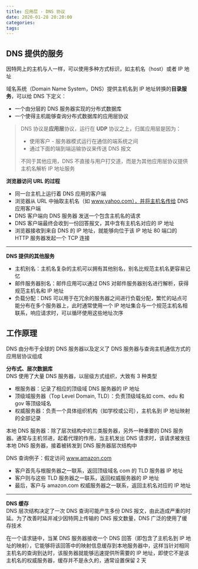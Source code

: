 ```yaml
---
title: 应用层 - DNS 协议
date: 2020-01-28 20:20:00
categories: 
tags:
---
```

## DNS 提供的服务
因特网上的主机与人一样，可以使用多种方式标识，如主机名（host）或者 IP 地址

域名系统（Domain Name System，DNS）提供主机名到 IP 地址转换的**目录服务**，可以给 DNS 下定义：
- 一个由分层的 DNS 服务器实现的分布式数据库
- 一个使得主机能够查询分布式数据库的应用层协议

> DNS 协议是**应用层**协议，运行在 **UDP** 协议之上，归属应用层是因为：
> - 使用客户 - 服务器模式运行在通信的端系统之间
> - 通过下面的端到端运输协议来传送 DNS 报文
> 
> 不同于其他应用，DNS 不直接与用户打交道，而是为其他应用层协议提供主机名解析 IP 地址服务

**浏览器访问 URL 的过程**  
- 同一台主机上运行着 DNS 应用的客户端
- 浏览器从 URL 中抽取主机名（如 www.yahoo.com），并将主机名传给 DNS 应用客户端
- DNS 客户端向 DNS 服务器 发送一个包含主机名的请求
- DNS 客户端最终会收到一份回答报文，其中含有主机名对应的 IP 地址
- 浏览器接收到来自 DNS 的 IP 地址，就能够向位于该 IP 地址 80 端口的 HTTP 服务器发起一个 TCP 连接

---
**DNS 提供的其他服务**  
- 主机别名：主机名复杂的主机可以拥有其他别名，别名比规范主机名更容易记忆
- 邮件服务器别名：邮件应用可以通过 DNS 对邮件服务器别名进行解析，获得规范主机名和 IP 地址
- 负载分配：DNS 可以用于在冗余的服务器之间进行负载分配，繁忙的站点可能分布在多个服务器上，此时通常使用一个 IP 地址集合与一个规范主机名相联系，响应请求时，可以循环使用这些地址次序

## 工作原理
DNS 由分布于全球的 DNS 服务器以及定义了 DNS 服务器与查询主机通信方式的应用层协议组成

**分布式、层次数据库**   
DNS 使用了大量 DNS 服务器，以层级方式组织，大致有 3 种类型
- 根服务器：记录了相应的顶级域 DNS 服务器的 IP 地址
- 顶级域服务器（Top Level Domain, TLD）：负责顶级域名如 com、edu 和 gov 等顶级域名
- 权威服务器：负责一个具体组织机构（如学校或公司），主机名到 IP 地址映射的全部记录

本地 DNS 服务器：除了层次结构中的三类服务器，另外一种重要的 DNS 服务器。通常与主机邻进，起着代理的作用，当主机发出 DNS 请求时，该请求被发往本地 DNS 服务器，接着被转发到 DNS 服务器层次结构中

DNS 查询例子：假定访问 www.amazon.com
- 客户首先与根服务器之一联系，返回顶级域名 com 的 TLD 服务器 IP 地址
- 客户则与这些 TLD 服务器之一联系，返回权威服务器的 IP 地址
- 最后，客户与 amazon.com 权威服务器之一联系，返回主机名对应的 IP 地址

---
**DNS 缓存**  
DNS 层次结构决定了一次 DNS 查询可能产生多份 DNS 报文，由此造成严重的时延。为了改善时延并减少因特网上传输的 DNS 报文数量，DNS 广泛的使用了缓存技术

在一个请求链中，当某 DNS 服务器接收一个 DNS 回答（即包含了主机名到 IP 地址的映射），它能够将该回答中的映射信息缓存到本地服务器中，这样当针对相同主机名的查询到达时，该服务器就能够迅速提供所需要的 IP 地址，即使它不是该主机名的权威服务器，缓存并不是永久的，通常设置保留 2 天
